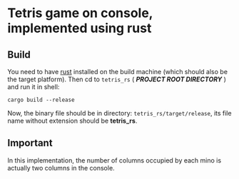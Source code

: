 # Tetris game on console, implemented using rust

## Build

You need to have [rust](https://www.rust-lang.org) installed on the build machine (which should also be the target platform). Then cd to `tetris_rs` ( ***PROJECT ROOT DIRECTORY*** ) and run it in shell:

```shell
cargo build --release
```

Now, the binary file should be in directory: `tetris_rs/target/release`, its file name without extension should be **tetris_rs**.

## Important

In this implementation, the number of columns occupied by each mino is actually two columns in the console.
